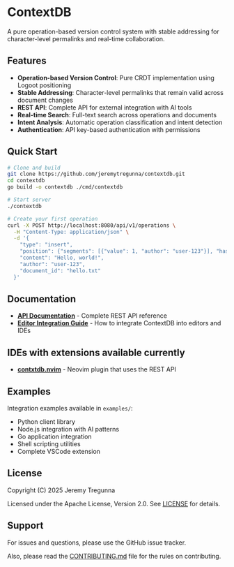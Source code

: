 # ContextDB

A pure operation-based version control system with stable addressing for character-level permalinks and real-time collaboration.

## Features

- **Operation-based Version Control**: Pure CRDT implementation using Logoot positioning
- **Stable Addressing**: Character-level permalinks that remain valid across document changes
- **REST API**: Complete API for external integration with AI tools
- **Real-time Search**: Full-text search across operations and documents
- **Intent Analysis**: Automatic operation classification and intent detection
- **Authentication**: API key-based authentication with permissions

## Quick Start

```bash
# Clone and build
git clone https://github.com/jeremytregunna/contextdb.git
cd contextdb
go build -o contextdb ./cmd/contextdb

# Start server
./contextdb

# Create your first operation
curl -X POST http://localhost:8080/api/v1/operations \
  -H "Content-Type: application/json" \
  -d '{
    "type": "insert",
    "position": {"segments": [{"value": 1, "author": "user-123"}], "hash": "initial"},
    "content": "Hello, world!",
    "author": "user-123",
    "document_id": "hello.txt"
  }'
```

## Documentation

- **[API Documentation](API.md)** - Complete REST API reference
- **[Editor Integration Guide](docs/EDITOR_INTEGRATION.md)** - How to integrate ContextDB into editors and IDEs

## IDEs with extensions available currently

- **[contxtdb.nvim](https://github.com/jeremytregunna/contextdb.nvim)** - Neovim plugin that uses the REST API

## Examples

Integration examples available in `examples/`:
- Python client library
- Node.js integration with AI patterns
- Go application integration
- Shell scripting utilities
- Complete VSCode extension

## License

Copyright (C) 2025 Jeremy Tregunna

Licensed under the Apache License, Version 2.0. See [LICENSE](./LICENSE) for details.

## Support

For issues and questions, please use the GitHub issue tracker.

Also, please read the [CONTRIBUTING.md](./CONTRIBUTING.md) file for the rules on contributing.
